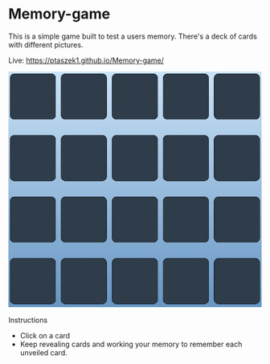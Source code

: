# Memory-game

This is a simple game built to test a users memory. There's a deck of cards with different pictures. 

Live: https://ptaszek1.github.io/Memory-game/

<img alt="Logo" src="https://github.com/ptaszek1/Memory-game/blob/master/img/memoryGame.jpg" width="600">



Instructions
<ul>
<li>Click on a card</li>
<li>Keep revealing cards and working your memory to remember each unveiled card.</li>
</ul>

    